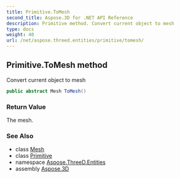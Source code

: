 ```yaml
---
title: Primitive.ToMesh
second_title: Aspose.3D for .NET API Reference
description: Primitive method. Convert current object to mesh
type: docs
weight: 40
url: /net/aspose.threed.entities/primitive/tomesh/
---
```

## Primitive.ToMesh method

Convert current object to mesh

```csharp
public abstract Mesh ToMesh()
```

### Return Value

The mesh.

### See Also

* class [Mesh](../../mesh/)
* class [Primitive](../)
* namespace [Aspose.ThreeD.Entities](../../../aspose.threed.entities/)
* assembly [Aspose.3D](../../../)



